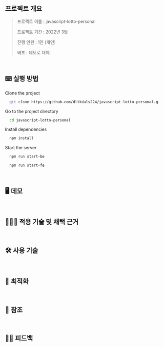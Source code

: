 ## 프로젝트 개요

> 프로젝트 이름 : javascript-lotto-personal
>
> 프로젝트 기간 : 2022년 3월
>
> 진행 인원 : 1인 (개인)
>
> 배포 : 데모로 대체.

<br/>

## ⌨️ 실행 방법

Clone the project

```bash
  git clone https://github.com/dltkdals224/javascript-lotto-personal.git
```

Go to the project directory

```bash
  cd javascript-lotto-personal
```

Install dependencies

```bash
  npm install
```

Start the server

```bash
  npm run start-be
```

```bash
  npm run start-fe
```

<br/>

## 🖥 데모

<br/>

## 🧚🏻‍♂️ 적용 기술 및 채택 근거

<br/>

## 🛠 사용 기술

<br/>

## 📐 최적화

<br/>

## 🔖 참조

<br/>

## 🙏🏻 피드백

<br/>

